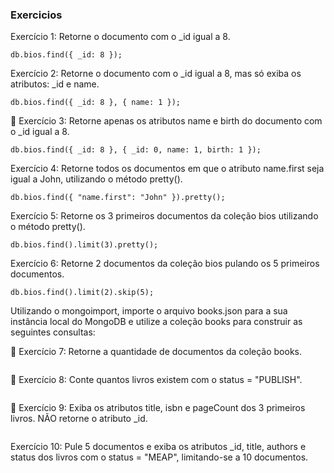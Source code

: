 ### Exercicios

Exercício 1: Retorne o documento com o _id igual a 8.
```
db.bios.find({ _id: 8 });
```

Exercício 2: Retorne o documento com o _id igual a 8, mas só exiba os atributos: _id e name.
```
db.bios.find({ _id: 8 }, { name: 1 });
```

🚀 Exercício 3: Retorne apenas os atributos name e birth do documento com o _id igual a 8.
```
db.bios.find({ _id: 8 }, { _id: 0, name: 1, birth: 1 });
```

Exercício 4: Retorne todos os documentos em que o atributo name.first seja igual a John, utilizando o método pretty().
```
db.bios.find({ "name.first": "John" }).pretty();
```

Exercício 5: Retorne os 3 primeiros documentos da coleção bios utilizando o método pretty().
```
db.bios.find().limit(3).pretty();
```

Exercício 6: Retorne 2 documentos da coleção bios pulando os 5 primeiros documentos.
```
db.bios.find().limit(2).skip(5);
```

Utilizando o mongoimport, importe o arquivo books.json para a sua instância local do MongoDB e utilize a coleção books para construir as seguintes consultas:

🚀 Exercício 7: Retorne a quantidade de documentos da coleção books.
```

```

🚀 Exercício 8: Conte quantos livros existem com o status = "PUBLISH".
```

```

🚀 Exercício 9: Exiba os atributos title, isbn e pageCount dos 3 primeiros livros. NÃO retorne o atributo _id.
```

```

Exercício 10: Pule 5 documentos e exiba os atributos _id, title, authors e status dos livros com o status = "MEAP", limitando-se a 10 documentos.
```

```
